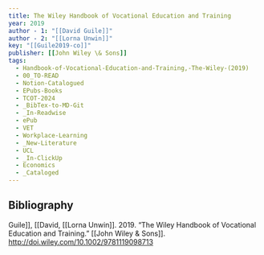 ```yaml
---
title: The Wiley Handbook of Vocational Education and Training
year: 2019
author - 1: "[[David Guile]]"
author - 2: "[[Lorna Unwin]]"
key: "[[Guile2019-co]]"
publisher: [[John Wiley \& Sons]]
tags:
  - Handbook-of-Vocational-Education-and-Training,-The-Wiley-(2019)
  - 00_TO-READ
  - Notion-Catalogued
  - EPubs-Books
  - TCOT-2024
  - _BibTex-to-MD-Git
  - _In-Readwise
  - ePub
  - VET
  - Workplace-Learning
  - _New-Literature
  - UCL
  - _In-ClickUp
  - Economics
  - _Cataloged
---
```


## Bibliography
Guile]], [[David, [[Lorna Unwin]]. 2019. “The Wiley Handbook of Vocational Education and Training.” [[John Wiley \& Sons]]. http://doi.wiley.com/10.1002/9781119098713